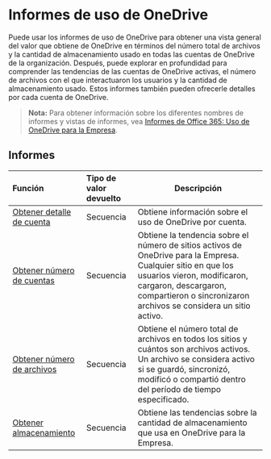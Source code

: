 # <a name="onedrive-usage-reports"></a>Informes de uso de OneDrive

Puede usar los informes de uso de OneDrive para obtener una vista general del valor que obtiene de OneDrive en términos del número total de archivos y la cantidad de almacenamiento usado en todas las cuentas de OneDrive de la organización. Después, puede explorar en profundidad para comprender las tendencias de las cuentas de OneDrive activas, el número de archivos con el que interactuaron los usuarios y la cantidad de almacenamiento usado. Estos informes también pueden ofrecerle detalles por cada cuenta de OneDrive.

> **Nota:** Para obtener información sobre los diferentes nombres de informes y vistas de informes, vea [Informes de Office 365: Uso de OneDrive para la Empresa]((https://support.office.com/client/OneDrive-for-Business-usage-0de3b312-c4e8-4e4b-a02d-32b2f726a680)).

## <a name="reports"></a>Informes

| Función                                 | Tipo de valor devuelto | Descripción                              |
| :--------------------------------------- | :---------- | ---------------------------------------- |
| [Obtener detalle de cuenta](../api/reportroot_getonedriveusageaccountdetail.md) | Secuencia      | Obtiene información sobre el uso de OneDrive por cuenta. |
| [Obtener número de cuentas](../api/reportroot_getonedriveusageaccountcounts.md) | Secuencia      | Obtiene la tendencia sobre el número de sitios activos de OneDrive para la Empresa. Cualquier sitio en que los usuarios vieron, modificaron, cargaron, descargaron, compartieron o sincronizaron archivos se considera un sitio activo. |
| [Obtener número de archivos](../api/reportroot_getonedriveusagefilecounts.md) | Secuencia      | Obtiene el número total de archivos en todos los sitios y cuántos son archivos activos. Un archivo se considera activo si se guardó, sincronizó, modificó o compartió dentro del período de tiempo especificado. |
| [Obtener almacenamiento](../api/reportroot_getonedriveusagestorage.md) | Secuencia      | Obtiene las tendencias sobre la cantidad de almacenamiento que usa en OneDrive para la Empresa. |
